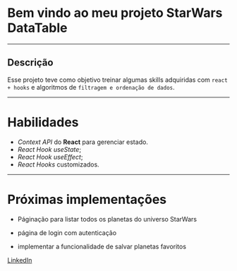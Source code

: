 # Bem vindo ao meu projeto StarWars DataTable

---
## Descrição

 Esse projeto teve como objetivo treinar algumas skills adquiridas com `react + hooks` e algoritmos de `filtragem e ordenação de dados`.

---

# Habilidades

* _Context API_ do **React** para gerenciar estado.
* _React Hook useState_;
* _React Hook useEffect_;
* _React Hooks_ customizados.

---

# Próximas implementações

* Páginação para listar todos os planetas do universo StarWars

* página de login com autenticação

* implementar a funcionalidade de salvar planetas favoritos

[LinkedIn](https://www.linkedin.com/in/thalys-matias-carrara/)

